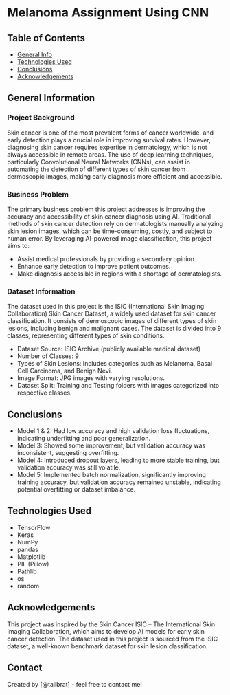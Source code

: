 # Melanoma Assignment Using CNN



## Table of Contents
* [General Info](#general-information)
* [Technologies Used](#technologies-used)
* [Conclusions](#conclusions)
* [Acknowledgements](#acknowledgements)

<!-- You can include any other section that is pertinent to your problem -->

## General Information
### Project Background
Skin cancer is one of the most prevalent forms of cancer worldwide, and early detection plays a crucial role in improving survival rates. However, diagnosing skin cancer requires expertise in dermatology, which is not always accessible in remote areas. The use of deep learning techniques, particularly Convolutional Neural Networks (CNNs), can assist in automating the detection of different types of skin cancer from dermoscopic images, making early diagnosis more efficient and accessible.

### Business Problem
The primary business problem this project addresses is improving the accuracy and accessibility of skin cancer diagnosis using AI. Traditional methods of skin cancer detection rely on dermatologists manually analyzing skin lesion images, which can be time-consuming, costly, and subject to human error. By leveraging AI-powered image classification, this project aims to:

- Assist medical professionals by providing a secondary opinion.
- Enhance early detection to improve patient outcomes.
- Make diagnosis accessible in regions with a shortage of dermatologists.

### Dataset Information
The dataset used in this project is the ISIC (International Skin Imaging Collaboration) Skin Cancer Dataset, a widely used dataset for skin cancer classification. It consists of dermoscopic images of different types of skin lesions, including benign and malignant cases. The dataset is divided into 9 classes, representing different types of skin conditions.

- Dataset Source: ISIC Archive (publicly available medical dataset)
- Number of Classes: 9
- Types of Skin Lesions: Includes categories such as Melanoma, Basal Cell Carcinoma, and Benign Nevi.
- Image Format: JPG images with varying resolutions.
- Dataset Split: Training and Testing folders with images categorized into respective classes.
<!-- You don't have to answer all the questions - just the ones relevant to your project. -->

## Conclusions
- Model 1 & 2: 
    Had low accuracy and high validation loss fluctuations, indicating underfitting and poor generalization.
- Model 3: 
    Showed some improvement, but validation accuracy was inconsistent, suggesting overfitting.
- Model 4: 
    Introduced dropout layers, leading to more stable training, but validation accuracy was still volatile.
- Model 5: 
    Implemented batch normalization, significantly improving training accuracy, but validation accuracy remained unstable, indicating potential overfitting or dataset imbalance.

<!-- You don't have to answer all the questions - just the ones relevant to your project. -->


## Technologies Used
- TensorFlow
- Keras
- NumPy 
- pandas
- Matplotlib 
- PIL (Pillow)
- Pathlib
- os 
- random

<!-- As the libraries versions keep on changing, it is recommended to mention the version of library used in this project -->

## Acknowledgements
This project was inspired by the Skin Cancer ISIC – The International Skin Imaging Collaboration, which aims to develop AI models for early skin cancer detection.
The dataset used in this project is sourced from the ISIC dataset, a well-known benchmark dataset for skin lesion classification.


## Contact
Created by [@tallbrat] - feel free to contact me!


<!-- Optional -->
<!-- ## License -->
<!-- This project is open source and available under the [... License](). -->

<!-- You don't have to include all sections - just the one's relevant to your project -->
